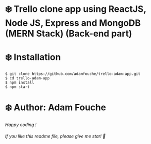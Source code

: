 # :snowflake: Trello clone app using ReactJS, Node JS, Express and MongoDB (MERN Stack) (Back-end part)

# :snowflake: Installation

```
$ git clone https://github.com/adamfouche/trello-adam-app.git
$ cd trello-adam-app
$ npm install
$ npm start

```

# :snowflake: Author: Adam Fouche

_Happy coding !_

###### If you like this readme file, please give me star! :sparkling_heart:
